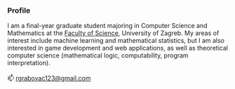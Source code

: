 ### Profile
I am a final-year graduate student majoring in Computer Science and Mathematics at the [Faculty of Science](https://www.pmf.unizg.hr/math/en), University of Zagreb. My areas of interest include machine learning and mathematical statistics, but I am also interested in game development and web applications, as well as theoretical computer science (mathematical logic, computability, program interpretation).
<br/>
<br/>
📫 rgrabovac123@gmail.com
<!--
**RobertoGrabovac/RobertoGrabovac** is a ✨ _special_ ✨ repository because its `README.md` (this file) appears on your GitHub profile.

Here are some ideas to get you started:

- 🔭 I’m currently working on ...
- 🌱 I’m currently learning ...
- 👯 I’m looking to collaborate on ...
- 🤔 I’m looking for help with ...
- 💬 Ask me about ...
- 📫 How to reach me: ...
- 😄 Pronouns: ...
- ⚡ Fun fact: ...
-->
